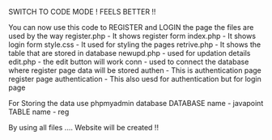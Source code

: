 SWITCH TO CODE MODE ! FEELS BETTER !!

You can now use this code to REGISTER and LOGIN the page
the files are used by the way
register.php - It shows register form
index.php  - It shows login form
style.css  - It used for styling the pages 
retrive.php  - It shows the table that are stored in database
newupd.php - used for updation details
edit.php  - the edit button will work 
conn  - used to connect the database where register page data will be stored
authen - This is authentication page register page
authentication - This also uesd for authentication but for login page

For Storing the data use phpmyadmin database 
DATABASE name - javapoint
TABLE name - reg

By using all files .... Website will be created !!
